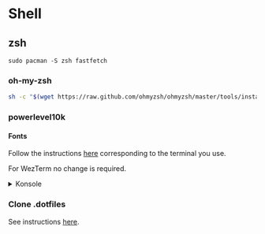 # Shell
## zsh
```console
sudo pacman -S zsh fastfetch
```

### oh-my-zsh
```zsh
sh -c "$(wget https://raw.github.com/ohmyzsh/ohmyzsh/master/tools/install.sh -O -)"
```

### powerlevel10k
#### Fonts
Follow the instructions [here](https://github.com/romkatv/powerlevel10k#manual-font-installation) corresponding to the terminal you use.

For WezTerm no change is required.

<details>
<summary>Konsole</summary>

```zsh
mkdir temp_fonts
cd temp_fonts
wget https://github.com/romkatv/powerlevel10k-media/raw/master/MesloLGS%20NF%20Regular.ttf
wget https://github.com/romkatv/powerlevel10k-media/raw/master/MesloLGS%20NF%20Bold.ttf
wget https://github.com/romkatv/powerlevel10k-media/raw/master/MesloLGS%20NF%20Italic.ttf
wget https://github.com/romkatv/powerlevel10k-media/raw/master/MesloLGS%20NF%20Bold%20Italic.ttf
sudo mv *.ttf  /usr/share/fonts/
cd ..
rmdir temp_fonts
```

</details>

### Clone .dotfiles
See instructions [here](https://github.com/hoel-bagard/.dotfiles).
